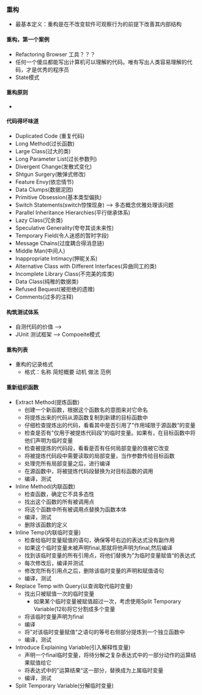 ### 重构
- 最基本定义：重构是在不改变软件可观察行为的前提下改善其内部结构
#### 重构，第一个案例
- Refactoring Browser 工具？？？
- 任何一个傻瓜都能写出计算机可以理解的代码。唯有写出人类容易理解的代码，才是优秀的程序员
- State模式

#### 重构原则
- 

#### 代码得坏味道
- Duplicated Code (重复代码)
- Long Method(过长函数)
- Large Class(过大的类)
- Long Parameter List(过长参数列)
- Divergent Change(发散式变化)
- Shtgun Surgery(散弹式修改)
- Feature Envy(依恋情节)
- Data Clumps(数据泥团)
- Primitive Obsession(基本类型偏执)
- Switch Statements(switch惊悚现身) --> 多态概念优雅处理该问题
- Parallel Inheritance Hierarchies(平行继承体系)
- Lazy Class(冗余类)
- Speculative Generality(夸夸其谈未来性)
- Temporary Field(令人迷惑的暂时字段)
- Message Chains(过度耦合得消息链)
- Middle Man(中间人)
- Inappropriate Intimacy(狎昵关系)
- Alternative Class with Different Interfaces(异曲同工的类)
- Incomplete Library Class(不完美的库类)
- Data Class(纯稚的数据类)
- Refused Bequest(被拒绝的遗赠)
- Comments(过多的注释)

#### 构筑测试体系
- 自测代码的价值 -->
- JUnit 测试框架  --> Compoeite模式

#### 重构列表
- 重构的记录格式
  - 格式：名称 简短概要 动机 做法 范例

#### 重新组织函数
- Extract Method(提炼函数)
  - 创建一个新函数，根据这个函数名的意图来对它命名
  - 将提炼出来的代码从源函数复制到新建的目标函数中
  - 仔细检查提炼出的代码，看看其中是否引用了”作用域限于源函数“的变量
  - 检查是否有”仅用于被提炼代码段“的临时变量。如果有，在目标函数中将他们声明为临时变量
  - 检查被提炼的代码段，看看是否有任何局部变量的值被它改变
  - 将被提炼代码段中需要读取的局部变量，当作参数传给目标函数
  - 处理完所有局部变量之后，进行编译
  - 在源函数中，将被提炼代码段替换为对目标函数的调用
  - 编译，测试
- Inline Method(内联函数)
  - 检查函数，确定它不具多态性
  - 找出这个函数的所有被调用点
  - 将这个函数中所有被调用点替换为函数本体
  - 编译，测试
  - 删除该函数的定义
- Inline Temp(内联临时变量)
  - 检查给临时变量赋值的语句，确保等号右边的表达式没有副作用
  - 如果这个临时变量未被声明final,那就将他声明为final,然后编译
  - 找到该临时变量的所有引用点，将他们替换为”为临时变量赋值“的表达式
  - 每次修改后，编译并测试
  - 修改完所有引用点之后，删除该临时变量的声明和赋值语句
  - 编译，测试
- Replace Temp with Query(以查询取代临时变量)
  - 找出只被赋值一次的临时变量
    - 如果某个临时变量被赋值超过一次，考虑使用Split Temporary Variable(128)将它分割成多个变量 
  - 将该临时变量声明为final
  - 编译
  - 将”对该临时变量赋值“之语句的等号右侧部分提炼到一个独立函数中
  - 编译，测试
- Introduce Explaining Variable(引入解释性变量)
  - 声明一个final临时变量，将待分解之复杂表达式中的一部分动作的运算结果赋值给它
  - 将表达式中的”运算结果“这一部分，替换成为上属临时变量
  - 编译，测试
- Split Temporary Variable(分解临时变量)






















